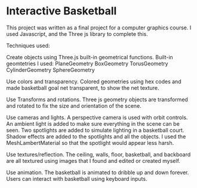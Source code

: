 # Interactive Basketball

This project was written as a final project for a computer graphics course.
I used Javascript, and the Three js library to complete this.

Techniques used:

Create objects using Three.js built-in
geometrical functions.
Built-in geomtetries I used:
PlaneGeometry
BoxGeometry
TorusGeometry
CylinderGeometry
SphereGeometry

Use colors and transparency.
Colored geometries using hex codes and made basketball goal 
net transparent, to show the net texture.

Use Transforms and rotations.
Three js geometry objects are transformed and rotated to
fix the size and orientation of the scene.

Use cameras and lights.
A perspective camera is used with orbit controls. An ambient 
light is added to make sure everything in the scene can be 
seen. Two spotlights are added to simulate lighting in a 
basketball court. Shadow effects are added to the spotlights 
and all the objects. I used the MeshLambertMaterial so that
the spotlight would appear less harsh.

Use textures/reflection.
The ceiling, walls, floor, basketball, and backboard are 
all textured using images that I found and edited or 
created myself.

Use animation.
The basketball is animated to dribble up and down forever.
Users can interact with basketball using keyboard inputs.
